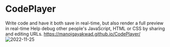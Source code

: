 # CodePlayer
Write code and have it both save in real-time, but also render a full preview in real-time Help debug other people's JavaScript, HTML or CSS by sharing and editing URLs.
 https://manojgayakwad.github.io/CodePlayer/
 ![2022-11-25](https://user-images.githubusercontent.com/91318512/203986989-b185c115-ec6d-49d3-b3aa-a79690501d53.png)
